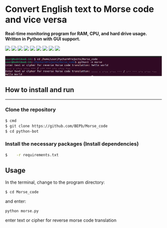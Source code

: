 # Convert English text to Morse code and vice versa


<b>Real-time monitoring program for RAM, CPU, and hard drive usage. Written in Python with GUI support.</b>
<p>
  <img  src="https://img.shields.io/github/stars/BEPb/Morse_code" />
  <img src="https://img.shields.io/github/contributors/BEPb/Morse_code" />
  <img src="https://img.shields.io/github/last-commit/BEPb/Morse_code" />
  <img src="https://visitor-badge.laobi.icu/badge?page_id=BEPb.Morse_code" />
  <img src="https://img.shields.io/github/languages/count/BEPb/Morse_code" />
  <img src="https://img.shields.io/github/languages/top/BEPb/Morse_code" />

  <img src="https://img.shields.io/badge/license-MIT-blue.svg?color=f64152" />
  <img  src="https://img.shields.io/github/issues/BEPb/Morse_code" />
  <img  src="https://img.shields.io/github/issues-pr/BEPb/Morse_code" />
</p>


![GUI](scrin.png)



## How to install and run
____
### Clone the repository
 
```sh
$ cmd
$ git clone https://github.com/BEPb/Morse_code
$ cd python-bot
```
 
### Install the necessary packages (Install dependencies)
```sh
$    -r requirements.txt
```

## Usage
In the terminal, change to the program directory:
```
$ cd Morse_code
```
and enter:
```
python morse.py
```
enter text or cipher for reverse morse code translation




